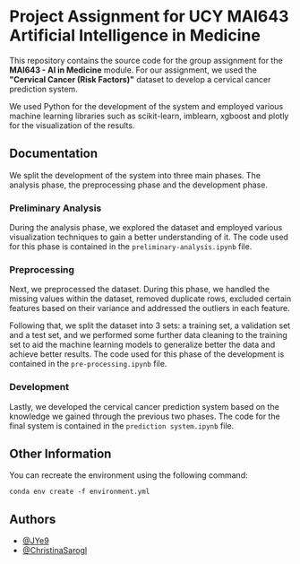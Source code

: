 # Project Assignment for UCY MAI643 Artificial Intelligence in Medicine

This repository contains the source code for the group assignment for the **MAI643 - AI in Medicine** module. For our assignment, we used the **"Cervical Cancer (Risk Factors)"** dataset to develop a cervical cancer prediction system. 

We used Python for the development of the system and employed various machine learning libraries such as scikit-learn, imblearn, xgboost and plotly for the visualization of the results.

## Documentation

We split the development of the system into three main phases. The analysis phase, the preprocessing phase and the development phase.

### Preliminary Analysis
During the analysis phase, we explored the dataset and employed various visualization techniques to gain a better understanding of it. The code used for this phase is contained in the `preliminary-analysis.ipynb` file.  

### Preprocessing
Next, we preprocessed the dataset. During this phase, we handled the missing values within the dataset, removed duplicate rows, excluded certain features based on their variance and addressed the outliers in each feature.

Following that, we split the dataset into 3 sets: a training set, a validation set and a test set, and we performed some further data cleaning to the training set to aid the machine learning models to generalize better the data and achieve better results. The code used for this phase of the development is contained in the `pre-processing.ipynb` file.

### Development
Lastly, we developed the cervical cancer prediction system based on the knowledge we gained through the previous two phases. The code for the final system is contained in the `prediction system.ipynb` file.

## Other Information

You can recreate the environment using the following command:

```
conda env create -f environment.yml
```

## Authors

- [@JYe9](https://github.com/JYe9)
- [@ChristinaSarogl](https://github.com/ChristinaSarogl)
